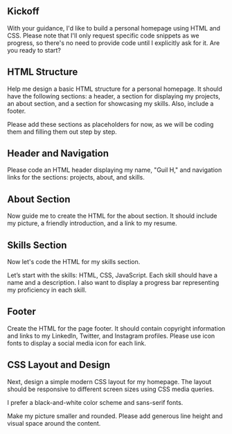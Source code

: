 ## Kickoff
With your guidance, I'd like to build a personal homepage using HTML and CSS.
Please note that I'll only request specific code snippets as we progress,
so there's no need to provide code until I explicitly ask for it.
Are you ready to start?

## HTML Structure
Help me design a basic HTML structure for a personal homepage.
It should have the following sections: a header, a section for 
displaying my projects, an about section, and a section for
showcasing my skills. Also, include a footer.

Please add these sections as placeholders for now, as we will be coding 
them and filling them out step by step.

## Header and Navigation
Please code an HTML header displaying my name, "Guil H," and navigation
links for the sections: projects, about, and skills.

## About Section
Now guide me to create the HTML for the about section. It should include
my picture, a friendly introduction, and a link to my resume.

## Skills Section
Now let's code the HTML for my skills section. 

Let’s start with the skills: HTML, CSS, JavaScript. 
Each skill should have a name and a description. I also want to display
a progress bar representing my proficiency in each skill.

## Footer
Create the HTML for the page footer. It should contain copyright information
and links to my LinkedIn, Twitter, and Instagram profiles. Please use
icon fonts to display a social media icon for each link.

## CSS Layout and Design
Next, design a simple modern CSS layout for my homepage. 
The layout should be responsive to different screen sizes using CSS media queries.

I prefer a black-and-white color scheme and sans-serif fonts. 

Make my picture smaller and rounded. Please add generous line height
and visual space around the content.



